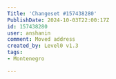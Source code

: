 ```yaml
---
Title: 'Changeset #157438280'
PublishDate: 2024-10-03T22:00:17Z
id: 157438280
user: anshanin
comment: Moved address
created_by: Level0 v1.3
tags:
- Montenegro

---
```

